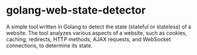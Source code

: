 # golang-web-state-detector
A simple tool written in Golang to detect the state (stateful or stateless) of a website. The tool analyzes various aspects of a website, such as cookies, caching, redirects, HTTP methods, AJAX requests, and WebSocket connections, to determine its state.
